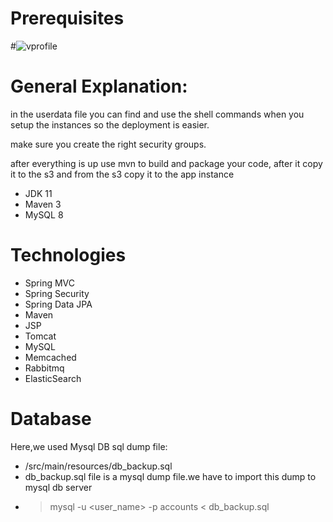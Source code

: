 # Prerequisites
#![vprofile](https://github.com/user-attachments/assets/56a2805c-f751-4fcd-9a97-a2bd185fe94d)

# General Explanation:
in the userdata file you can find and use the shell commands when you setup the instances so the deployment is easier.

make sure you create the right security groups.

after everything is up use mvn to build and package your code, after it copy it to the s3 and from the s3 copy it to the app instance


- JDK 11 
- Maven 3 
- MySQL 8

# Technologies 
- Spring MVC
- Spring Security
- Spring Data JPA
- Maven
- JSP
- Tomcat
- MySQL
- Memcached
- Rabbitmq
- ElasticSearch
# Database
Here,we used Mysql DB 
sql dump file:
- /src/main/resources/db_backup.sql
- db_backup.sql file is a mysql dump file.we have to import this dump to mysql db server
- > mysql -u <user_name> -p accounts < db_backup.sql


